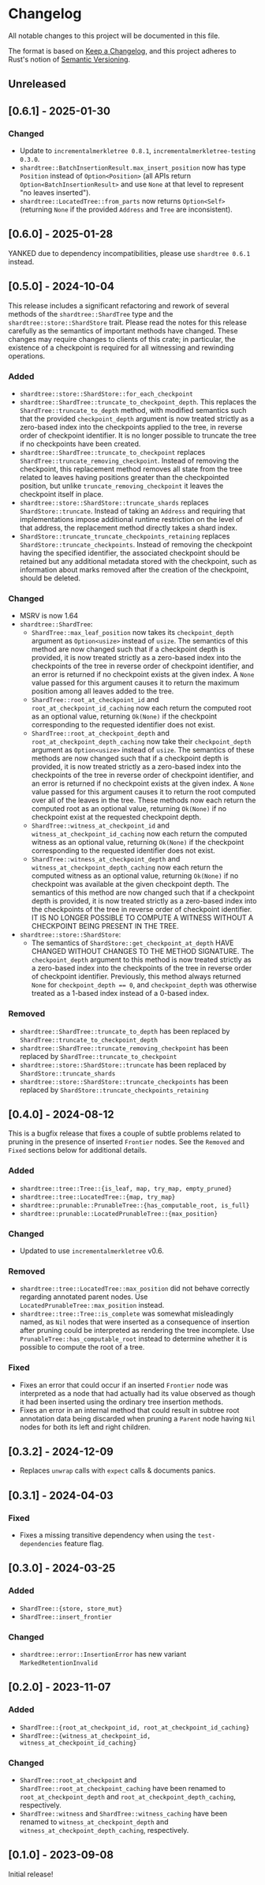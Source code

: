 # Changelog
All notable changes to this project will be documented in this file.

The format is based on [Keep a Changelog](https://keepachangelog.com/en/1.1.0/),
and this project adheres to Rust's notion of
[Semantic Versioning](https://semver.org/spec/v2.0.0.html).

## Unreleased

## [0.6.1] - 2025-01-30

### Changed
- Update to `incrementalmerkletree 0.8.1`, `incrementalmerkletree-testing 0.3.0`.
- `shardtree::BatchInsertionResult.max_insert_position` now has type `Position`
  instead of `Option<Position>` (all APIs return `Option<BatchInsertionResult>`
  and use `None` at that level to represent "no leaves inserted").
- `shardtree::LocatedTree::from_parts` now returns `Option<Self>` (returning
  `None` if the provided `Address` and `Tree` are inconsistent).

## [0.6.0] - 2025-01-28

YANKED due to dependency incompatibilities, please use `shardtree 0.6.1` instead.

## [0.5.0] - 2024-10-04

This release includes a significant refactoring and rework of several methods
of the `shardtree::ShardTree` type and the `shardtree::store::ShardStore`
trait. Please read the notes for this release carefully as the semantics of
important methods have changed. These changes may require changes to clients of
this crate; in particular, the existence of a checkpoint is required for all
witnessing and rewinding operations.

### Added
- `shardtree::store::ShardStore::for_each_checkpoint`
- `shardtree::ShardTree::truncate_to_checkpoint_depth`. This replaces
  the `ShardTree::truncate_to_depth` method, with modified semantics such that
  the provided `checkpoint_depth` argument is now treated strictly as a
  zero-based index into the checkpoints applied to the tree, in reverse order
  of checkpoint identifier. It is no longer possible to truncate the tree if no
  checkpoints have been created.
- `shardtree::ShardTree::truncate_to_checkpoint` replaces
  `ShardTree::truncate_removing_checkpoint`. Instead of removing
  the checkpoint, this replacement method removes all state from the tree
  related to leaves having positions greater than the checkpointed position,
  but unlike `truncate_removing_checkpoint` it leaves the checkpoint itself
  in place.
- `shardtree::store::ShardStore::truncate_shards` replaces
  `ShardStore::truncate`. Instead of taking an `Address` and requiring that
  implementations impose additional runtime restriction on the level of that
  address, the replacement method directly takes a shard index.
- `ShardStore::truncate_truncate_checkpoints_retaining` replaces
  `ShardStore::truncate_checkpoints`. Instead of removing the checkpoint
  having the specified identifier, the associated checkpoint should be retained
  but any additional metadata stored with the checkpoint, such as information
  about marks removed after the creation of the checkpoint, should be deleted.

### Changed
- MSRV is now 1.64
- `shardtree::ShardTree`:
  - `ShardTree::max_leaf_position` now takes its `checkpoint_depth` argument
    as `Option<usize>` instead of `usize`. The semantics of this method are now
    changed such that if a checkpoint depth is provided, it is now treated
    strictly as a zero-based index into the checkpoints of the tree in reverse
    order of checkpoint identifier, and an error is returned if no checkpoint
    exists at the given index. A `None` value passed for this argument causes
    it to return the maximum position among all leaves added to the tree.
  - `ShardTree::root_at_checkpoint_id` and `root_at_checkpoint_id_caching` now
    each return the computed root as an optional value, returning `Ok(None)` if
    the checkpoint corresponding to the requested identifier does not exist.
  - `ShardTree::root_at_checkpoint_depth` and `root_at_checkpoint_depth_caching`
    now take their `checkpoint_depth` argument as `Option<usize>` instead of
    `usize`. The semantics of these methods are now changed such that if a
    checkpoint depth is provided, it is now treated strictly as a zero-based
    index into the checkpoints of the tree in reverse order of checkpoint
    identifier, and an error is returned if no checkpoint exists at the given
    index. A `None` value passed for this argument causes it to return the root
    computed over all of the leaves in the tree. These methods now each return
    the computed root as an optional value, returning `Ok(None)` if no checkpoint
    exist at the requested checkpoint depth.
  - `ShardTree::witness_at_checkpoint_id` and `witness_at_checkpoint_id_caching`
    now each return the computed witness as an optional value, returning
    `Ok(None)` if the checkpoint corresponding to the requested identifier does
    not exist.
  - `ShardTree::witness_at_checkpoint_depth` and `witness_at_checkpoint_depth_caching`
    now each return the computed witness as an optional value, returning
    `Ok(None)` if no checkpoint was available at the given checkpoint depth. The
    semantics of this method are now changed such that if a checkpoint depth is
    provided, it is now treated strictly as a zero-based index into the
    checkpoints of the tree in reverse order of checkpoint identifier. IT IS NO
    LONGER POSSIBLE TO COMPUTE A WITNESS WITHOUT A CHECKPOINT BEING PRESENT IN
    THE TREE.
- `shardtree::store::ShardStore`:
  - The semantics of `ShardStore::get_checkpoint_at_depth` HAVE CHANGED WITHOUT
    CHANGES TO THE METHOD SIGNATURE. The `checkpoint_depth` argument to this
    method is now treated strictly as a zero-based index into the checkpoints
    of the tree in reverse order of checkpoint identifier. Previously, this
    method always returned `None` for `checkpoint_depth == 0`, and
    `checkpoint_depth` was otherwise treated as a 1-based index instead of a
    0-based index.

### Removed
- `shardtree::ShardTree::truncate_to_depth` has been replaced by
  `ShardTree::truncate_to_checkpoint_depth`
- `shardtree::ShardTree::truncate_removing_checkpoint` has been replaced by
  `ShardTree::truncate_to_checkpoint`
- `shardtree::store::ShardStore::truncate` has been replaced by
  `ShardStore::truncate_shards`
- `shardtree::store::ShardStore::truncate_checkpoints` has been replaced by
  `ShardStore::truncate_checkpoints_retaining`

## [0.4.0] - 2024-08-12

This is a bugfix release that fixes a couple of subtle problems related to
pruning in the presence of inserted `Frontier` nodes. See the `Removed` and
`Fixed` sections below for additional details.

### Added
- `shardtree::tree::Tree::{is_leaf, map, try_map, empty_pruned}`
- `shardtree::tree::LocatedTree::{map, try_map}`
- `shardtree::prunable::PrunableTree::{has_computable_root, is_full}`
- `shardtree::prunable::LocatedPrunableTree::{max_position}`

### Changed
- Updated to use `incrementalmerkletree` v0.6.

### Removed
- `shardtree::tree::LocatedTree::max_position` did not behave correctly regarding
  annotated parent nodes. Use `LocatedPrunableTree::max_position` instead.
- `shardtree::tree::Tree::is_complete` was somewhat misleadingly named, as `Nil`
  nodes that were inserted as a consequence of insertion after pruning could be
  interpreted as rendering the tree incomplete. Use `PrunableTree::has_computable_root`
  instead to determine whether it is possible to compute the root of a tree.

### Fixed
- Fixes an error that could occur if an inserted `Frontier` node was
  interpreted as a node that had actually had its value observed as though it
  had been inserted using the ordinary tree insertion methods.
- Fixes an error in an internal method that could result in subtree root
  annotation data being discarded when pruning a `Parent` node having
  `Nil` nodes for both its left and right children.

## [0.3.2] - 2024-12-09
- Replaces `unwrap` calls with `expect` calls & documents panics.

## [0.3.1] - 2024-04-03

### Fixed
- Fixes a missing transitive dependency when using the `test-dependencies` feature flag.

## [0.3.0] - 2024-03-25

### Added
- `ShardTree::{store, store_mut}`
- `ShardTree::insert_frontier`

### Changed
- `shardtree::error::InsertionError` has new variant `MarkedRetentionInvalid`

## [0.2.0] - 2023-11-07

### Added
- `ShardTree::{root_at_checkpoint_id, root_at_checkpoint_id_caching}`
- `ShardTree::{witness_at_checkpoint_id, witness_at_checkpoint_id_caching}`

### Changed
- `ShardTree::root_at_checkpoint` and `ShardTree::root_at_checkpoint_caching` have
  been renamed to `root_at_checkpoint_depth` and `root_at_checkpoint_depth_caching`,
  respectively.
- `ShardTree::witness` and `ShardTree::witness_caching` have
  been renamed to `witness_at_checkpoint_depth` and `witness_at_checkpoint_depth_caching`,
  respectively.

## [0.1.0] - 2023-09-08

Initial release!
